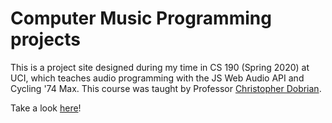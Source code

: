 # Computer Music Programming projects

This is a project site designed during my time in CS 190 (Spring 2020) at UCI, which teaches audio programming with the JS Web Audio API and Cycling '74 Max.
This course was taught by Professor [Christopher Dobrian](https://dobrian.github.io/cmp/week-by-week.html). 

Take a look [here](https://thanasibakis.github.io/CS190)!
